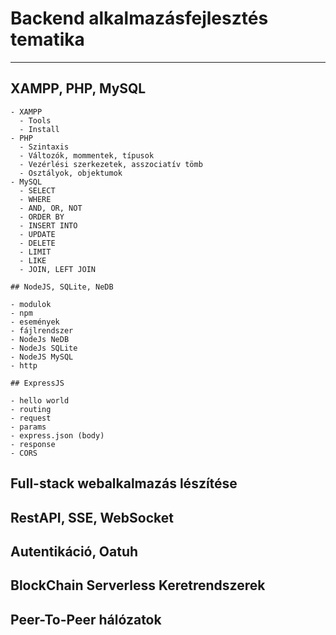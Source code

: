 # Backend alkalmazásfejlesztés tematika

---

## XAMPP, PHP, MySQL

    - XAMPP
      - Tools
      - Install
    - PHP
      - Szintaxis
      - Változók, mommentek, típusok
      - Vezérlési szerkezetek, asszociatív tömb
      - Osztályok, objektumok
    - MySQL
      - SELECT
      - WHERE
      - AND, OR, NOT
      - ORDER BY
      - INSERT INTO
      - UPDATE
      - DELETE
      - LIMIT
      - LIKE
      - JOIN, LEFT JOIN

    ## NodeJS, SQLite, NeDB

    - modulok
    - npm
    - események
    - fájlrendszer
    - NodeJs NeDB
    - NodeJs SQLite
    - NodeJS MySQL
    - http

    ## ExpressJS

    - hello world
    - routing
    - request
    - params
    - express.json (body)
    - response
    - CORS

## Full-stack webalkalmazás lészítése

## RestAPI, SSE, WebSocket

## Autentikáció, Oatuh

## BlockChain Serverless Keretrendszerek

## Peer-To-Peer hálózatok
